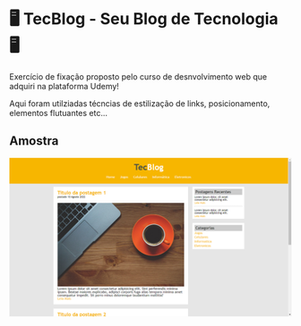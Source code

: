 
<h1>🖥 TecBlog - Seu Blog de Tecnologia 🖥</h1>

<p>Exercício de fixação proposto pelo curso de desnvolvimento web que adquiri na plataforma Udemy!</p>
<p>Aqui foram utilziadas técncias de estilização de links, posicionamento, elementos flutuantes etc...</p>


<h2>Amostra</h2>

<img src="https://github.com/pesantxs/TecBlog/blob/main/amostra_site.png" alt="amostra_projeto">
